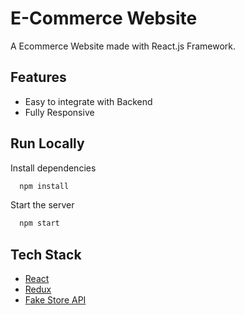 # E-Commerce Website

A Ecommerce Website made with React.js Framework.

## Features

- Easy to integrate with Backend
- Fully Responsive

## Run Locally

Install dependencies

```bash
  npm install
```

Start the server

```bash
  npm start
```

## Tech Stack

* [React](https://reactjs.org/)
* [Redux](https://redux.js.org/)
* [Fake Store API](https://fakestoreapi.com/)




